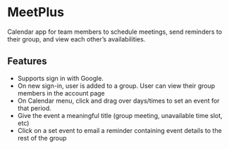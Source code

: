 # MeetPlus
Calendar app for team members to schedule meetings, send reminders to their group, and view each other’s availabilities.

## Features

- Supports sign in with Google. 
- On new sign-in, user is added to a group. User can view their group members in the account page
- On Calendar menu, click and drag over days/times to set an event for that period.
- Give the event a meaningful title (group meeting, unavailable time slot, etc)
- Click on a set event to email a reminder containing event details to the rest of the group



